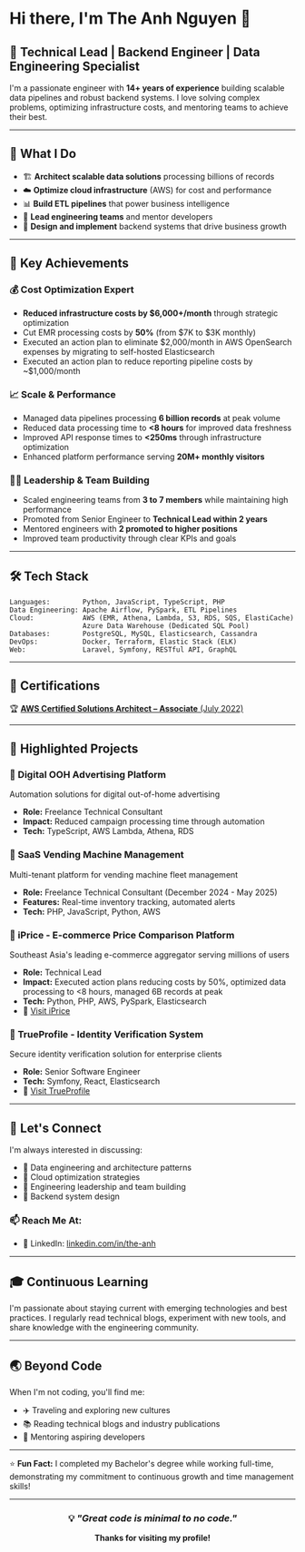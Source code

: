 # Hi there, I'm The Anh Nguyen 👋

## 🚀 Technical Lead | Backend Engineer | Data Engineering Specialist

I'm a passionate engineer with **14+ years of experience** building scalable data pipelines and robust backend systems. I love solving complex problems, optimizing infrastructure costs, and mentoring teams to achieve their best.

---

## 💼 What I Do

- 🏗️ **Architect scalable data solutions** processing billions of records
- ☁️ **Optimize cloud infrastructure** (AWS) for cost and performance
- 📊 **Build ETL pipelines** that power business intelligence
- 👥 **Lead engineering teams** and mentor developers
- 🔧 **Design and implement** backend systems that drive business growth

---

## 🎯 Key Achievements

### 💰 Cost Optimization Expert
- **Reduced infrastructure costs by $6,000+/month** through strategic optimization
- Cut EMR processing costs by **50%** (from $7K to $3K monthly)
- Executed an action plan to eliminate $2,000/month in AWS OpenSearch expenses by migrating to self-hosted Elasticsearch
- Executed an action plan to reduce reporting pipeline costs by ~$1,000/month

### 📈 Scale & Performance
- Managed data pipelines processing **6 billion records** at peak volume
- Reduced data processing time to **<8 hours** for improved data freshness
- Improved API response times to **<250ms** through infrastructure optimization
- Enhanced platform performance serving **20M+ monthly visitors**

### 👨‍💼 Leadership & Team Building
- Scaled engineering teams from **3 to 7 members** while maintaining high performance
- Promoted from Senior Engineer to **Technical Lead within 2 years**
- Mentored engineers with **2 promoted to higher positions**
- Improved team productivity through clear KPIs and goals

---

## 🛠️ Tech Stack

```text
Languages:        Python, JavaScript, TypeScript, PHP
Data Engineering: Apache Airflow, PySpark, ETL Pipelines
Cloud:            AWS (EMR, Athena, Lambda, S3, RDS, SQS, ElastiCache)
                  Azure Data Warehouse (Dedicated SQL Pool)
Databases:        PostgreSQL, MySQL, Elasticsearch, Cassandra
DevOps:           Docker, Terraform, Elastic Stack (ELK)
Web:              Laravel, Symfony, RESTful API, GraphQL
```

---

## 📜 Certifications

🏆 [**AWS Certified Solutions Architect – Associate** (July 2022)](https://www.credly.com/badges/2cf93814-6511-40af-ab43-852d66f1e1cd?source=linked_in_profile)

---

## 🌟 Highlighted Projects

### 🤖 Digital OOH Advertising Platform
Automation solutions for digital out-of-home advertising
- **Role:** Freelance Technical Consultant
- **Impact:** Reduced campaign processing time through automation
- **Tech:** TypeScript, AWS Lambda, Athena, RDS

### 🏪 SaaS Vending Machine Management
Multi-tenant platform for vending machine fleet management
- **Role:** Freelance Technical Consultant (December 2024 - May 2025)
- **Features:** Real-time inventory tracking, automated alerts
- **Tech:** PHP, JavaScript, Python, AWS

### 🎯 iPrice - E-commerce Price Comparison Platform
Southeast Asia's leading e-commerce aggregator serving millions of users
- **Role:** Technical Lead
- **Impact:** Executed action plans reducing costs by 50%, optimized data processing to <8 hours, managed 6B records at peak
- **Tech:** Python, PHP, AWS, PySpark, Elasticsearch
- 🔗 [Visit iPrice](https://iprice.my)

### 🔐 TrueProfile - Identity Verification System
Secure identity verification solution for enterprise clients
- **Role:** Senior Software Engineer
- **Tech:** Symfony, React, Elasticsearch
- 🔗 [Visit TrueProfile](https://www.trueprofile.io)

---

## 🤝 Let's Connect

I'm always interested in discussing:
- 💬 Data engineering and architecture patterns
- 🚀 Cloud optimization strategies
- 👥 Engineering leadership and team building
- 🔧 Backend system design

### 📫 Reach Me At:

- 💼 LinkedIn: [linkedin.com/in/the-anh](https://www.linkedin.com/in/the-anh)

---

## 🎓 Continuous Learning

I'm passionate about staying current with emerging technologies and best practices. I regularly read technical blogs, experiment with new tools, and share knowledge with the engineering community.

---

## 🌏 Beyond Code

When I'm not coding, you'll find me:
- ✈️ Traveling and exploring new cultures
- 📚 Reading technical blogs and industry publications
- 🎯 Mentoring aspiring developers

---

⭐️ **Fun Fact:** I completed my Bachelor's degree while working full-time, demonstrating my commitment to continuous growth and time management skills!

---

<div align="center">

### 💡 *"Great code is minimal to no code."*

**Thanks for visiting my profile!**

</div>
